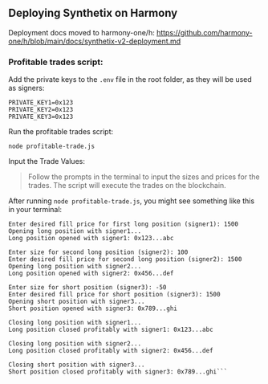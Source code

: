 ## Deploying Synthetix on Harmony
Deployment docs moved to harmony-one/h:
https://github.com/harmony-one/h/blob/main/docs/synthetix-v2-deployment.md

### Profitable trades script:

Add the private keys to the `.env` file in the root folder, as they will be used as signers:

```shell
PRIVATE_KEY1=0x123
PRIVATE_KEY2=0x123
PRIVATE_KEY3=0x123
```

Run the profitable trades script:

```shell
node profitable-trade.js
```

Input the Trade Values:

> Follow the prompts in the terminal to input the sizes and prices for the trades. The script will execute the trades on the blockchain.

After running `node profitable-trade.js`, you might see something like this in your terminal:

````Enter size for first long position (signer1): 50
Enter desired fill price for first long position (signer1): 1500
Opening long position with signer1...
Long position opened with signer1: 0x123...abc

Enter size for second long position (signer2): 100
Enter desired fill price for second long position (signer2): 1500
Opening long position with signer2...
Long position opened with signer2: 0x456...def

Enter size for short position (signer3): -50
Enter desired fill price for short position (signer3): 1500
Opening short position with signer3...
Short position opened with signer3: 0x789...ghi

Closing long position with signer1...
Long position closed profitably with signer1: 0x123...abc

Closing long position with signer2...
Long position closed profitably with signer2: 0x456...def

Closing short position with signer3...
Short position closed profitably with signer3: 0x789...ghi```
````
